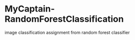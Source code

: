 # MyCaptain-RandomForestClassification
image classification assignment from random forest classifier
